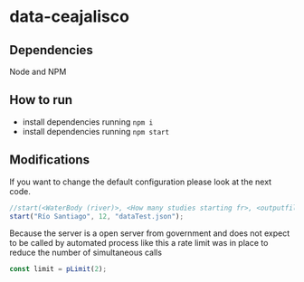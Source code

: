 # data-ceajalisco

## Dependencies
Node and NPM

## How to run
- install dependencies running `npm i`
- install dependencies running `npm start`

## Modifications
If you want to change the default configuration please look at the next code.
```js
//start(<WaterBody (river)>, <How many studies starting fr>, <outputfilename>);
start("Río Santiago", 12, "dataTest.json");
```

Because the server is a open server from government and does not expect
 to be called by automated process like this a rate limit was in place to
  reduce the number of simultaneous calls

```js
const limit = pLimit(2);
```